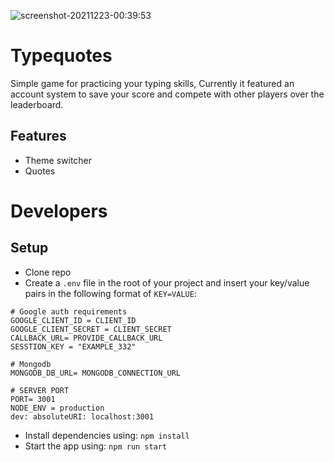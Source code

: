 ![screenshot-20211223-00:39:53](https://user-images.githubusercontent.com/47217195/147163045-061c8e94-912b-4520-b298-fa0f52170142.png)


#  Typequotes

Simple game for practicing your typing skills, Currently it featured an account system to save your score and compete with other players over the leaderboard. 

## Features

- Theme switcher
- Quotes

# Developers

## Setup

- Clone repo
- Create a `.env` file in the root of your project and insert
your key/value pairs in the following format of `KEY=VALUE`:
```SH
# Google auth requirements
GOOGLE_CLIENT_ID = CLIENT_ID
GOOGLE_CLIENT_SECRET = CLIENT_SECRET
CALLBACK_URL= PROVIDE_CALLBACK_URL
SESSTION_KEY = "EXAMPLE_332"

# Mongodb 
MONGODB_DB_URL= MONGODB_CONNECTION_URL

# SERVER PORT
PORT= 3001
NODE_ENV = production
dev: absoluteURI: localhost:3001
```
- Install dependencies using: `npm install`
- Start the app using: `npm run start`
